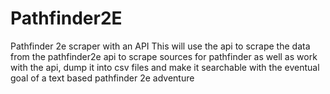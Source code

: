 # Pathfinder2E
Pathfinder 2e scraper with an API 
This will use the api to scrape the data from the pathfinder2e api to scrape sources for pathfinder as well as work with the api, dump it into csv files and make it searchable with the eventual goal of a text based pathfinder 2e adventure
